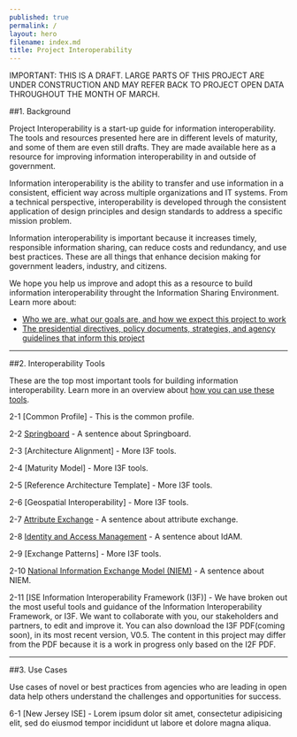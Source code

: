 ```yaml
---
published: true
permalink: /
layout: hero
filename: index.md
title: Project Interoperability
---
```


IMPORTANT: THIS IS A DRAFT. LARGE PARTS OF THIS PROJECT ARE UNDER CONSTRUCTION AND MAY REFER BACK TO PROJECT OPEN DATA THROUGHOUT THE MONTH OF MARCH.

##1. Background

Project Interoperability is a start-up guide for information interoperability.  The tools and resources presented here are in different levels of maturity, and some of them are even still drafts. They are made available here as a resource for improving information interoperability in and outside of government.

Information interoperability is the ability to transfer and use information in a consistent, efficient way across multiple organizations and IT systems.  From a technical perspective, interoperability is developed through the consistent application of design principles and design standards to address a specific mission problem.

Information interoperability is important because it increases timely, responsible information sharing, can reduce costs and redundancy, and use best practices. These are all things that enhance decision making for government leaders, industry, and citizens.

We hope you help us improve and adopt this as a resource to build information interoperability throught the Information Sharing Environment. Learn more about:

* [Who we are, what our goals are, and how we expect this project to work](https://github.com/Project-Interoperability/project-interoperability.github.io/blob/master/README.md)
* [The presidential directives, policy documents, strategies, and agency guidelines that inform this project](/authorities)

----------------

##2. Interoperability Tools

These are the top most important tools for building information interoperability. Learn more in an overview about [how you can use these tools](http://ise.gov).

2-1 [Common Profile] - This is the common profile.

2-2 [Springboard](/springboard/) - A sentence about Springboard.

2-3 [Architecture Alignment] - More I3F tools.

2-4 [Maturity Model] - More I3F tools.

2-5 [Reference Architecture Template] - More I3F tools.

2-6 [Geospatial Interoperability] - More I3F tools.

2-7 [Attribute Exchange](/attribute-exchange/) - A sentence about attribute exchange.

2-8 [Identity and Access Management](/idam/) - A sentence about IdAM.

2-9 [Exchange Patterns] - More I3F tools.

2-10 [National Information Exchange Model (NIEM)](/niem/) - A sentence about NIEM.

2-11 [ISE Information Interoperability Framework (I3F)] - We have broken out the most useful tools and guidance of the Information Interoperability Framework, or I3F. We want to collaborate with you, our stakeholders and partners, to edit and improve it. You can also download the I3F PDF(coming soon), in its most recent version, V0.5. The content in this project may differ from the PDF because it is a work in progress only based on the I2F PDF.

----------------

##3. Use Cases

Use cases of novel or best practices from agencies who are leading in open data help others understand the challenges and opportunities for success.

6-1 [New Jersey ISE] - Lorem ipsum dolor sit amet, consectetur adipisicing elit, sed do eiusmod tempor incididunt ut labore et dolore magna aliqua. 
